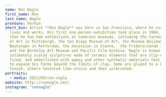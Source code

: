```yaml
---
name: Ron Nagle
first_name: Ron
last_name: Nagle
pronouns: he/him
short_bio: Artist **Ron Nagle** was born in San Francisco, where he currently
  lives and works. His first one-person exhibition took place in 1968, and since
  then he has had exhibitions at numerous museums, including the Carnegie Museum
  of Art in Pittsburgh, the San Diego Museum of Art, the Museum Boijmans Van
  Beuningen in Rotterdam, the Secession in Vienna,  the Fridericianum in Kassel,
  and the Berkeley Art Museum and Pacific Film Archive. Nagle is known for his
  intimately scaled sculptures made of ceramic elements that are slip-cast,
  fired, and embellished with epoxy and other synthetic materials that allow him
  to expand his forms beyond the limits of clay. Some are glazed to a hot-rod
  finish, others textured like stucco and then airbrushed.
portraits:
  - media: 2021/09/ron-nagle
website: http://ronnagle.net/
instagram: "ronnagle"
---
```

